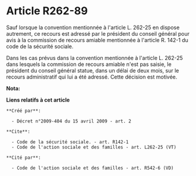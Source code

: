 # Article R262-89

Sauf lorsque la convention mentionnée à l'article L. 262-25 en dispose autrement, ce recours est adressé par le président du
conseil général pour avis à la commission de recours amiable mentionnée à l'article R. 142-1 du code de la sécurité sociale. 

Dans les cas prévus dans la convention mentionnée à l'article L. 262-25 dans lesquels la commission de recours amiable n'est
pas saisie, le président du conseil général statue, dans un délai de deux mois, sur le recours administratif qui lui a été
adressé. Cette décision est motivée.

**Nota:**



**Liens relatifs à cet article**

	**Créé par**:

	  - Décret n°2009-404 du 15 avril 2009 - art. 2

	**Cite**:

	  - Code de la sécurité sociale. - art. R142-1
	  - Code de l'action sociale et des familles - art. L262-25 (VT)

	**Cité par**:

	  - Code de l'action sociale et des familles - art. R542-6 (VD)
